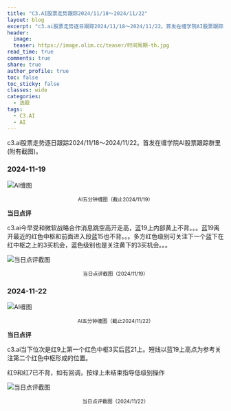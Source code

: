 ```yaml
---
title: "C3.AI股票走势跟踪2024/11/18～2024/11/22"
layout: blog
excerpt: "c3.ai股票走势逐日跟踪2024/11/18～2024/11/22。首发在缠学院AI股票跟踪群里(附有截图)。"
header:
  image: 
  teaser: https://image.olim.cc/teaser/时间周期-th.jpg
read_time: true
comments: true
share: true
author_profile: true
toc: false
toc_sticky: false
classes: wide
categories:
  - 选股
tags:
  - C3.AI
  - AI
---
```


c3.ai股票走势逐日跟踪2024/11/18～2024/11/22。首发在缠学院AI股票跟踪群里(附有截图)。

### 2024-11-19

![AI缠图](https://image.olim.cc/2024b/AI-20241119-m10-c.png)
<small><center>AI五分钟缠图（截止2024/11/19）</center></small>

**当日点评**

c3.ai今早受和微软战略合作消息跳空高开走高，蓝19上内部黄上不背。。。蓝19离开最近的红色中枢和前面进入段蓝15也不背。。。多方红色级别可关注下一个蓝下在红中枢之上的3买机会，蓝色级别也是关注黄下的3买机会。。。

![当日点评截图](https://image.olim.cc/2024b/AI-20241119-comments-1.jpg)
<small><center>当日点评截图（2024/11/19）</center></small>

### 2024-11-22

![AI缠图](https://image.olim.cc/2024b/AI-20241122-m5-c.png)
<small><center>AI五分钟缠图（截止2024/11/22）</center></small>

**当日点评**

c3.ai当下位次是红9上第一个红色中枢3买后蓝21上。短线以蓝19上高点为参考关注第二个红色中枢形成的位置。

红9和红7已不背，如有回调，按绿上未结束指导低级别操作

![当日点评截图](https://image.olim.cc/2024b/AI-20241122-comments-1.jpg)
<small><center>当日点评截图（2024/11/22）</center></small>
